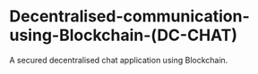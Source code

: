# Decentralised-communication-using-Blockchain-(DC-CHAT)
A secured decentralised chat application using Blockchain.
